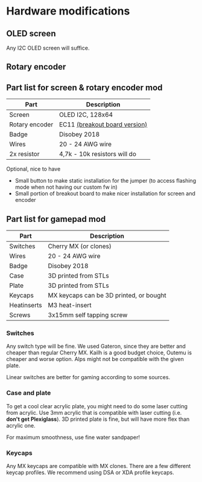 # Hardware modifications

## OLED screen
Any I2C OLED screen will suffice.

## Rotary encoder


## Part list for screen & rotary encoder mod

| Part           | Description                                                                       |
| -------------- | --------------------------------------------------------------------------------- |
| Screen         | OLED I2C, 128x64                                                                  |
| Rotary encoder | EC11 [(breakout board version)](https://www.aliexpress.com/item/32915420023.html) |
| Badge          | Disobey 2018                                                                      |
| Wires          | 20 - 24 AWG wire                                                                  |
| 2x resistor    | 4,7k - 10k resistors will do                                                      |

Optional, nice to have
- Small button to make static installation for the jumper (to access flashing mode when not having our custom fw in)
- Small portion of breakout board to make nicer installation for screen and encoder

## Part list for gamepad mod

| Part        | Description                             |
| ----------- | --------------------------------------- |
| Switches    | Cherry MX (or clones)                   |
| Wires       | 20 - 24 AWG wire                        |
| Badge       | Disobey 2018                            |
| Case        | 3D printed from STLs                    |
| Plate       | 3D printed from STLs                    |
| Keycaps     | MX keycaps can be 3D printed, or bought |
| Heatinserts | M3 heat-insert                          |
| Screws      | 3x15mm self tapping screw               |

### Switches
Any switch type will be fine. We used Gateron, since they are better and cheaper than regular Cherry MX. Kailh is a good budget choice, Outemu is cheaper and worse option. Alps might not be compatible with the given plate.

Linear switches are better for gaming according to some sources.

### Case and plate
To get a cool clear acrylic plate, you might need to do some laser cutting from acrylic. Use 3mm acrylic that is compatible with laser cutting (i.e. **don't get Plexiglass**). 3D printed plate is fine, but will have more flex than acrylic one.

For maximum smoothness, use fine water sandpaper!

### Keycaps
Any MX keycaps are compatible with MX clones. There are a few different keycap profiles. We recommend using DSA or XDA profile keycaps.